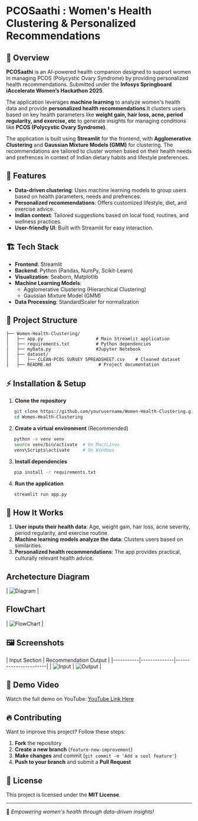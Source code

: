 # PCOSaathi : Women's Health Clustering & Personalized Recommendations

## 📌 Overview
**PCOSaathi** is an AI-powered health companion designed to support women in managing PCOS (Polycystic Ovary Syndrome) by providing personalized health recommendations. Submitted under the **Infosys Springboard iAccelerate Women’s Hackathon 2025**.

The application leverages **machine learning** to analyze women's health data and provide **personalized health recommendations**.It clusters users based on key health parameters like **weight gain, hair loss, acne, period regularity, and exercise, etc** to generate insights for managing conditions like **PCOS (Polycystic Ovary Syndrome)**.

The application is built using **Streamlit** for the frontend, with **Agglomerative Clustering** and **Gaussian Mixture Models (GMM)** for clustering. The recommendations are tailored to cluster women based on their health needs and prefrences in context of Indian dietary habits and lifestyle preferences.

## 🚀 Features
- **Data-driven clustering**: Uses machine learning models to group users based on health parameters, needs and prefrences.
- **Personalized recommendations**: Offers customized lifestyle, diet, and exercise advice.
- **Indian context**: Tailored suggestions based on local food, routines, and wellness practices.
- **User-friendly UI**: Built with Streamlit for easy interaction.

## 🏗 Tech Stack
- **Frontend**: Streamlit
- **Backend**: Python (Pandas, NumPy, Scikit-Learn)
- **Visualization**: Seaborn, Matplotlib
- **Machine Learning Models**:
  - Agglomerative Clustering (Hierarchical Clustering)
  - Gaussian Mixture Model (GMM)
- **Data Processing**: StandardScaler for normalization

## 📂 Project Structure
```
├── Women-Health-Clustering/
│   ├── app.py                    # Main Streamlit application
│   ├── requirements.txt          # Python dependencies
|   ├── myData.py                 #Jupyter Notebook
│   ├── dataset/
│   │   ├── CLEAN-PCOS SURVEY SPREADSHEET.csv    # Cleaned dataset
│   ├── README.md                  # Project documentation
```

## ⚡ Installation & Setup
1. **Clone the repository**
```bash
   git clone https://github.com/yourusername/Women-Health-Clustering.git
   cd Women-Health-Clustering
```

2. **Create a virtual environment** (Recommended)
```bash
   python -m venv venv
   source venv/bin/activate  # On Mac/Linux
   venv\Scripts\activate     # On Windows
```

3. **Install dependencies**
```bash
   pip install -r requirements.txt
```

4. **Run the application**
```bash
   streamlit run app.py
```

## 🎯 How It Works
1. **User inputs their health data**: Age, weight gain, hair loss, acne severity, period regularity, and exercise routine.
2. **Machine learning models analyze the data**: Clusters users based on similarities.
3. **Personalized health recommendations**: The app provides practical, culturally relevant health advice.

## Archetecture Diagram
| ![Diagram](https://github.com/jyotsna030/PCOSaathi/blob/main/assets/architecture_women.jpg.png) |

## FlowChart
| ![FlowChart](https://github.com/jyotsna030/PCOSaathi/blob/main/women-flowchart.png) |

## 🖼 Screenshots
| Input Section | Recommendation Output |
|-----------|--------------|-----------------------|
| ![Input](https://github.com/jyotsna030/PCOSaathi/blob/main/assets/Pic_1.png) | ![Output](https://github.com/jyotsna030/PCOSaathi/blob/main/assets/Pic_2.png) |

## 🎥 Demo Video
Watch the full demo on YouTube: [YouTube Link Here](https://youtu.be/example)

## 🔥 Contributing
Want to improve this project? Follow these steps:
1. **Fork** the repository
2. **Create a new branch** (`feature-new-improvement`)
3. **Make changes** and commit (`git commit -m 'Add a cool feature'`)
4. **Push to your branch** and submit a **Pull Request**

## 📜 License
This project is licensed under the **MIT License**.

---

🌸 *Empowering women's health through data-driven insights!*


